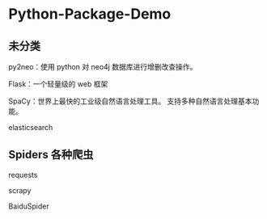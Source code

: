 # Python-Package-Demo



## 未分类

py2neo：使用 python 对 neo4j 数据库进行增删改查操作。

Flask：一个轻量级的 web 框架

SpaCy：世界上最快的工业级自然语言处理工具。 支持多种自然语言处理基本功能。

elasticsearch

## Spiders 各种爬虫

requests

scrapy

BaiduSpider

